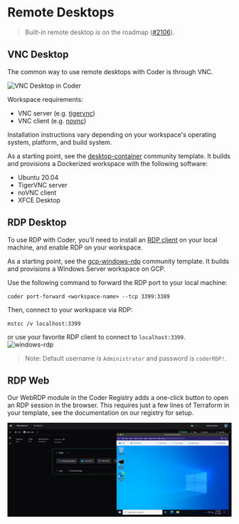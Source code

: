 # Remote Desktops

> Built-in remote desktop is on the roadmap
> ([#2106](https://github.com/coder/coder/issues/2106)).

## VNC Desktop

The common way to use remote desktops with Coder is through VNC.

![VNC Desktop in Coder](../images/vnc-desktop.png)

Workspace requirements:

- VNC server (e.g. [tigervnc](https://tigervnc.org/))
- VNC client (e.g. [novnc](https://novnc.com/info.html))

Installation instructions vary depending on your workspace's operating system,
platform, and build system.

As a starting point, see the
[desktop-container](https://github.com/bpmct/coder-templates/tree/main/desktop-container)
community template. It builds and provisions a Dockerized workspace with the
following software:

- Ubuntu 20.04
- TigerVNC server
- noVNC client
- XFCE Desktop

## RDP Desktop

To use RDP with Coder, you'll need to install an
[RDP client](https://docs.microsoft.com/en-us/windows-server/remote/remote-desktop-services/clients/remote-desktop-clients)
on your local machine, and enable RDP on your workspace.

As a starting point, see the
[gcp-windows-rdp](https://github.com/matifali/coder-templates/tree/main/gcp-windows-rdp)
community template. It builds and provisions a Windows Server workspace on GCP.

Use the following command to forward the RDP port to your local machine:

```console
coder port-forward <workspace-name> --tcp 3399:3389
```

Then, connect to your workspace via RDP:

```console
mstsc /v localhost:3399
```

or use your favorite RDP client to connect to `localhost:3399`.
![windows-rdp](../images/ides/windows_rdp_client.png)

> Note: Default username is `Administrator` and password is `coderRDP!`.

## RDP Web

Our WebRDP module in the Coder Registry adds a one-click button to open an RDP
session in the browser. This requires just a few lines of Terraform in your
template, see the documentation on our registry for setup.

![Web RDP Module in a Workspace](../../images/user-guides/web-rdp-demo.png)
